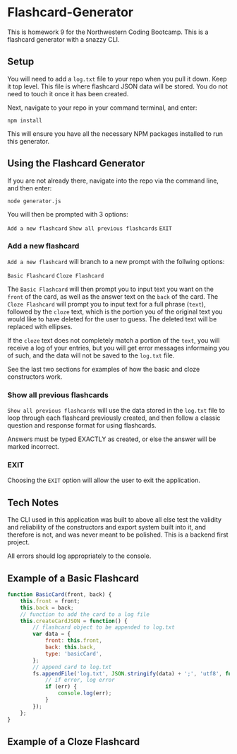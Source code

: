 # Flashcard-Generator

This is homework 9 for the Northwestern Coding Bootcamp. This is a flashcard generator with a snazzy CLI.

## Setup

You will need to add a `log.txt` file to your repo when you pull it down. Keep it top level. This file is where flashcard JSON data will be stored. You do not need to touch it once it has been created.

Next, navigate to your repo in your command terminal, and enter:

`npm install`

This will ensure you have all the necessary NPM packages installed to run this generator.

## Using the Flashcard Generator

If you are not already there, navigate into the repo via the command line, and then enter:

`node generator.js`

You will then be prompted with 3 options: 

`Add a new flashcard`
`Show all previous flashcards`
`EXIT`

### Add a new flashcard

`Add a new flashcard` will branch to a new prompt with the follwing options:

`Basic Flashcard`
`Cloze Flashcard`

The `Basic Flashcard` will then prompt you to input text you want on the `front` of the card, as well as the answer text on the `back` of the card.
The `Cloze Flashcard` will prompt you to input text for a full phrase (`text`), followed by the `cloze` text, which is the portion you of the original text you would like to have deleted for the user to guess. The deleted text will be replaced with ellipses.

If the `cloze` text does not completely match a portion of the `text`, you will receive a log of your entries, but you will get error messages informaing you of such, and the data will not be saved to the `log.txt` file.

See the last two sections for examples of how the basic and cloze constructors work.

### Show all previous flashcards

`Show all previous flashcards` will use the data stored in the `log.txt` file to loop through each flashcard previously created, and then follow a classic question and response format for using flashcards. 

Answers must be typed EXACTLY as created, or else the answer will be marked incorrect.

### EXIT

Choosing the `EXIT` option will allow the user to exit the application. 

## Tech Notes

The CLI used in this application was built to above all else test the validity and reliability of the constructors and export system built into it, and therefore is not, and was never meant to be polished. This is a backend first project. 

All errors should log appropriately to the console. 

## Example of a Basic Flashcard

```javascript
function BasicCard(front, back) {
    this.front = front;
    this.back = back;
    // function to add the card to a log file
    this.createCardJSON = function() {
        // flashcard object to be appended to log.txt
        var data = {
            front: this.front,
            back: this.back,
            type: 'basicCard',
        };
        // append card to log.txt
        fs.appendFile('log.txt', JSON.stringify(data) + ';', 'utf8', function(err) {
            // if error, log error
            if (err) {
                console.log(err);
            }
        });
    };
}
```

## Example of a Cloze Flashcard

